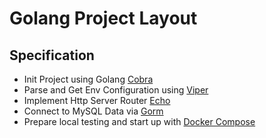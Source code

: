 # Golang Project Layout

## Specification
- Init Project using Golang [Cobra](https://github.com/spf13/cobra)
- Parse and Get Env Configuration using [Viper](https://github.com/spf13/viper)
- Implement Http Server Router [Echo](https://echo.labstack.com/docs)
- Connect to MySQL Data via [Gorm](https://gorm.io/docs/)
- Prepare local testing and start up with [Docker Compose](https://docs.docker.com/manuals/)